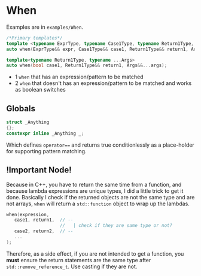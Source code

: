 # When
Examples are in `examples/When`.
```cpp
/*Primary templates*/
template <typename ExprType, typename Case1Type, typename Return1Type, typename... Args>
auto when(ExprType&& expr, Case1Type&& case1, Return1Type&& return1, Args&&... args);     //1

template<typename Return1Type, typename ...Args>
auto when(bool case1, Return1Type&& return1, Args&&...args);                              //2
```
- 1 ``when`` that has an expression/pattern to be matched
- 2 ``when`` that doesn't has an expression/pattern to be matched and works as boolean switches

## Globals
```cpp
struct _Anything
{};
constexpr inline _Anything _;
```
Which defines ``operator==`` and returns true conditionlessly as a place-holder for supporting pattern matching.

## !Important Node!
Because in C++, you have to return the same time from a function, and because lambda expressions are unique types, I did a little trick to get it done. Basically I check if the returned objects are not the same type and are not arrays, ``when`` will return a ``std::function`` object to wrap up the lambdas.

```cpp
when(expression,
   case1, return1,  // --
                    //   | check if they are same type or not?
   case2, return2,  // --
   ...
);
```

Therefore, as a side effect, if you are not intended to get a function, you **must** ensure the return statements are the same type after ``std::remove_reference_t``. Use casting if they are not.